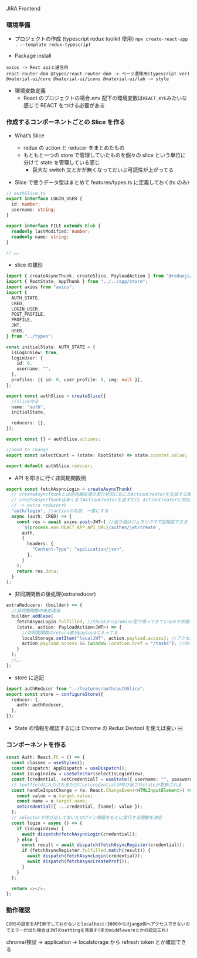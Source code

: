 JIRA Frontend

### 環境準備

- プロジェクトの作成 (typescript redux toolkit 使用)
  `npx create-react-app . --template redux-typescript`

- Package install

```
axios -> Rest apiと通信用
react-router-dom @types/react-router-dom -> ページ遷移用(typescript ver)
@material-ui/core @material-ui/icons @material-ui/lab -> style
```

- 環境変数定義
  - React のプロジェクトの場合.env 配下の環境変数は`REACT_KYE`みたいな感じで REACT をつける必要がある

### 作成するコンポーネントごとの Slice を作る

- What’s Slice

  - redux の action と reducer をまとめたもの
  - もともと一つの store で管理していたものを個々の slice という単位に分けて state を管理している感じ
    - 巨大な switch 文とかが無くなってだいぶ可読性が上がってる

- Slice で使うデータ型はまとめて features/types.ts に定義しておく(ts のみ）

```typescript
// authSlice.ts
export interface LOGIN_USER {
  id: number;
  username: string;
}

export interface FILE extends Blob {
  readonly lastModified: number;
  readonly name: string;
}

// ……
```

- slice の雛形

```typescript
import { createAsyncThunk, createSlice, PayloadAction } from "@reduxjs/toolkit";
import { RootState, AppThunk } from "../../app/store";
import axios from "axios";
import {
  AUTH_STATE,
  CRED,
  LOGIN_USER,
  POST_PROFILE,
  PROFILE,
  JWT,
  USER,
} from "../types";

const initialState: AUTH_STATE = {
  isLoginView: true,
  loginUser: {
    id: 0,
    username: "",
  },
  profiles: [{ id: 0, user_profile: 0, img: null }],
};

export const authSlice = createSlice({
  //slice作る
  name: "auth",
  initialState,

  reducers: {},
});

export const {} = authSlice.actions;

//need to change
export const selectCount = (state: RootState) => state.counter.value;

export default authSlice.reducer;
```

- API を叩きに行く非同期関数例

```typescript
export const fetchAsyncLogin = createAsyncThunk(
  // createAsyncThunkとは非同期処理の実行状況に応じたActionCreatorを生成する関数
  // createAsyncThunkはあくまでActionCreatorを返すだけ、ActionCreatorに対応したReducerを別途実装する必要
  // -> extra reducer内
  "auth/login", //actionの名前　一意にする
  async (auth: CRED) => {
    const res = await axios.post<JWT>( //返り値はジェネリクスで型指定できる
      `${process.env.REACT_APP_API_URL}/authen/jwt/create`,
      auth,
      {
        headers: {
          "Content-Type": "application/json",
        },
      }
    );
    return res.data;
  }
);
```

- 非同期関数の後処理(extrareducer)

```typescript
extraReducers: (builder) => {
  //非同期関数の後処理用
  builder.addCase(
    fetchAsyncLogin.fulfilled, //thunkからpromise型で帰ってきているので状態を見ている
    (state, action: PayloadAction<JWT>) => {
      //非同期関数のreturn値がpayloadに入ってる
      localStorage.setItem("localJWT", action.payload.access); //アクセストークンをローカルストレージへ
      action.payload.access && (window.location.href = "/tasks"); //OKならぺーじ遷移
    }
  );
  //….
};
```

- store に追記

```typescript
import authReducer from "../features/auth/authSlice";
export const store = configureStore({
  reducer: {,
    auth: authReducer,
  },
});
```

- State の情報を確認するには Chrome の Redux Devtool を使えば良い
  ￼

### コンポーネントを作る

```typescript
const Auth: React.FC = () => {
  const classes = useStyles();
  const dispatch: AppDispatch = useDispatch();
  const isLoginView = useSelector(selectIsLoginView);
  const [credential, setCredential] = useState({ username: "", password: "" });
  // textfieldに入力されるたびにsetcredentialが呼び出されstateが更新される
  const handleInputChange = (e: React.ChangeEvent<HTMLInputElement>) => {
    const value = e.target.value;
    const name = e.target.name;
    setCredential({ ...credential, [name]: value });
  };
  // selectorで呼び出しておいたログイン情報をもとに実行する関数を決定
  const login = async () => {
    if (isLoginView) {
      await dispatch(fetchAsyncLogin(credential));
    } else {
      const result = await dispatch(fetchAsyncRegister(credential));
      if (fetchAsyncRegister.fulfilled.match(result)) {
        await dispatch(fetchAsyncLogin(credential));
        await dispatch(fetchAsyncCreateProf());
      }
    }
  };

  return <></>;
};
```

### 動作確認

```
CORSの設定をAPI側でしておかないとlocalhost:3000からdjango側へアクセスできないのでエラーが出た場合はJWTのsettingを見直す(多分middlewareとかの設定忘れ)
```

chrome/検証 -> application -> localstorage から refresh token とか確認できる
